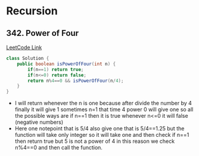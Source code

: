 # Recursion
## 342. Power of Four
[LeetCode Link](https://leetcode.com/problems/power-of-four/submissions/1322706922)
```Java
class Solution {
    public boolean isPowerOfFour(int n) {
        if(n==1) return true;
        if(n<=0) return false;
        return n%4==0 && isPowerOfFour(n/4);
    }
}
```
- I will return whenever the n is one because after divide the number by 4 finally it will give 1 sometimes n=1 that time 4 power 0 will give one so
all the possible ways are if n==1 then it is true whenever n<=0 it will false (negative numbers)
- Here one notepoint that is 5/4 also give one that is 5/4==1.25 but the function will take only integer so it will take one and then check if n==1
then return true but 5 is not a power of 4 in this reason we check n%4==0 and then call the function.
